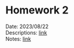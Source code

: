 # Homework 2
Date: 2023/08/22  
Descriptions: [link](https://hackmd.io/@sysprog/r1mSqYPn3)  
Notes: [link](https://hackmd.io/@bboyleonp666/linux2023summer-hw2)